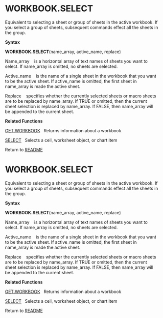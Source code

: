 # WORKBOOK.SELECT

Equivalent to selecting a sheet or group of sheets in the active
workbook. If you select a group of sheets, subsequent commands effect
all the sheets in the group.

**Syntax**

**WORKBOOK.SELECT**(name\_array, active\_name, replace)

Name\_array&nbsp;&nbsp;&nbsp;&nbsp;is a horizontal array of text names
of sheets you want to select. If name\_array is omitted, no sheets are
selected.

Active\_name&nbsp;&nbsp;&nbsp;&nbsp;is the name of a single sheet in the
workbook that you want to be the active sheet. If active\_name is
omitted, the first sheet in name\_array is made the active sheet.

Replace&nbsp;&nbsp;&nbsp;&nbsp;specifies whether the currently selected
sheets or macro sheets are to be replaced by name\_array. If TRUE or
omitted, then the current sheet selection is replaced by name\_array. If
FALSE, then name\_array will be appended to the current sheet.

**Related Functions**

[GET.WORKBOOK](GET.WORKBOOK.md)&nbsp;&nbsp;&nbsp;Returns information about a workbook

[SELECT](SELECT.md)&nbsp;&nbsp;&nbsp;Selects a cell, worksheet object, or chart item



Return to [README](README.md#W)

# WORKBOOK.SELECT

Equivalent to selecting a sheet or group of sheets in the active
workbook. If you select a group of sheets, subsequent commands effect
all the sheets in the group.

**Syntax**

**WORKBOOK.SELECT**(name\_array, active\_name, replace)

Name\_array&nbsp;&nbsp;&nbsp;&nbsp;is a horizontal array of text names
of sheets you want to select. If name\_array is omitted, no sheets are
selected.

Active\_name&nbsp;&nbsp;&nbsp;&nbsp;is the name of a single sheet in the
workbook that you want to be the active sheet. If active\_name is
omitted, the first sheet in name\_array is made the active sheet.

Replace&nbsp;&nbsp;&nbsp;&nbsp;specifies whether the currently selected
sheets or macro sheets are to be replaced by name\_array. If TRUE or
omitted, then the current sheet selection is replaced by name\_array. If
FALSE, then name\_array will be appended to the current sheet.

**Related Functions**

[GET.WORKBOOK](GET.WORKBOOK.md)&nbsp;&nbsp;&nbsp;Returns information about a workbook

[SELECT](SELECT.md)&nbsp;&nbsp;&nbsp;Selects a cell, worksheet object, or chart item



Return to [README](README.md#W)

